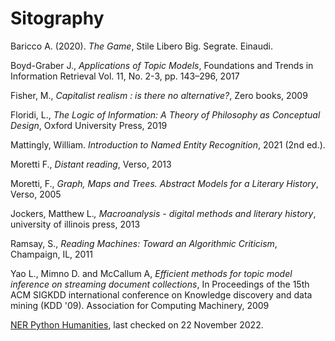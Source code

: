 # Sitography

Baricco A. (2020). _The Game_, Stile Libero Big. Segrate. Einaudi.

Boyd-Graber J., _Applications of Topic Models_, Foundations and Trends in Information Retrieval Vol. 11, No. 2-3, pp. 143–296, 2017

Fisher, M., _Capitalist realism : is there no alternative?_, Zero books, 2009

Floridi, L., _The Logic of Information: A Theory of Philosophy as Conceptual Design_, Oxford University Press, 2019

Mattingly, William. _Introduction to Named Entity Recognition_, 2021 (2nd ed.). 

Moretti F., _Distant reading_, Verso, 2013

Moretti, F., _Graph, Maps and Trees. Abstract Models for a Literary History_, Verso, 2005

Jockers, Matthew L._, Macroanalysis - digital methods and literary history_, university of illinois press, 2013

Ramsay, S., _Reading Machines: Toward an Algorithmic Criticism_, Champaign, IL, 2011

Yao L., Mimno D. and McCallum A, _Efficient methods for topic model inference on streaming document collections_, In Proceedings of the 15th ACM SIGKDD international conference on Knowledge discovery and data mining (KDD '09). Association for Computing Machinery, 2009

[NER Python Humanities](https://ner.pythonhumanities.com/ner.pythonhumanities.com), last checked on 22 November 2022.

